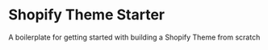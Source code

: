# Shopify Theme Starter
A boilerplate for getting started with building a Shopify Theme from scratch
